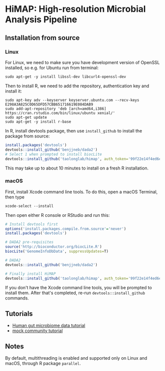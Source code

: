 # HiMAP: High-resolution Microbial Analysis Pipeline

## Installation from source

### Linux

For Linux, we need to make sure you have development version of OpenSSL installed, so e.g. for Ubuntu run from terminal:
```
sudo apt-get -y install libssl-dev libcurl4-openssl-dev
```
Then to install R, we need to add the repository, authentication key and install it:
```
sudo apt-key adv --keyserver keyserver.ubuntu.com --recv-keys E298A3A825C0D65DFD57CBB651716619E084DAB9
sudo add-apt-repository 'deb [arch=amd64,i386] https://cran.rstudio.com/bin/linux/ubuntu xenial/'
sudo apt-get update
sudo apt-get -y install r-base
```

In R, install devtools package, then use `install_github` to install the package from source:

```R
install.packages('devtools')
devtools::install_github('benjjneb/dada2')
# Select 1 when prompted to install biocLite
devtools::install_github('taolonglab/himap', auth_token='99f22e14f4ed6ec6899bebe79dbf6fd7fbf9bac6')
```

This may take up to about 10 minutes to install on a fresh R installation.

### macOS

First, install Xcode command line tools. To do this, open a macOS Terminal, then type
```
xcode-select --install
```

Then open either R console or RStudio and run this:
```R
# Install devtools first
options('install.packages.compile.from.source'='never')
install.packages('devtools')

# DADA2 pre-requisites
source('http://bioconductor.org/biocLite.R')
biocLite('GenomeInfoDbData', suppressUpdates=T)

# DADA2
devtools::install_github('benjjneb/dada2')

# Finally install HiMAP
devtools::install_github('taolonglab/himap', auth_token='99f22e14f4ed6ec6899bebe79dbf6fd7fbf9bac6')
```

If you don't have the Xcode command line tools, you will be prompted to install them. After that's completed, re-run `devtools::install_github` commands.


## Tutorials

* [Human gut microbiome data tutorial](tutorial.ipynb)
* [mock community tutorial](tutorial_mock.ipynb)

## Notes

By default, multithreading is enabled and supported only on Linux and macOS, through R package `parallel`.



